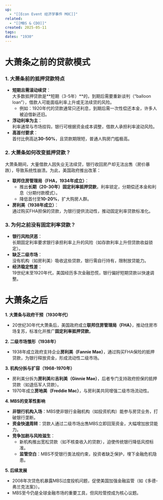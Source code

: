 ```yaml
---
up:
  - "[[Econ Event 经济学事件 MOC]]"
related:
  - "[[MBS & CDO]]"
created: 2025-05-11
tags: 
dates: "1930"
---
```


# 大萧条之前的贷款模式

### **1. 大萧条前的抵押贷款特点**

- **短期且需滚动续贷**：  
    大多数抵押贷款是**短期（3-5年）**的，到期后需要重新谈判（“balloon loan”），借款人可能面临利率上升或无法续贷的风险。
    - 例如：1920年代的贷款通常只还利息，到期后需一次性偿还本金，许多人被迫借新还旧。
- **浮动利率为主**：  
    利率通常与市场挂钩，银行可根据资金成本调整，借款人承担利率波动风险。
- **高首付要求**：  
    首付比例高达**30-50%**，且贷款期限短，普通人购房门槛极高。

### **2. 大萧条如何改变抵押贷款？**

大萧条期间，大量借款人因失业无法续贷，银行收回房产却无法出售（房价暴跌），导致系统性崩溃。为此，美国政府推出改革：

- **联邦住房管理局（FHA，1934年成立）**：
    - 推出**长期（20-30年）固定利率抵押贷款**，利率锁定，分期偿还本金和利息（分期付款模式）。
    - 降低首付至**10-20%**，扩大购房人群。
- **房利美（1938年成立）**：  
    通过购买FHA担保的贷款，为银行提供流动性，推动固定利率贷款标准化。
    
### **3. 为何之前没有固定利率贷款？**

- **银行风险厌恶**：  
    长期固定利率要求银行承担利率上升的风险（如存款利率上升但贷款收益锁定）。
- **缺乏二级市场**：  
    没有机构（如房利美）吸收这些贷款，银行需自行持有，限制放贷能力。
- **经济稳定性差**：  
    19世纪末至1920年代，美国经历多次金融恐慌，银行偏好短期贷款以快速调整。


# 大萧条之后


**1. 大萧条与政府干预（1930年代）**

- 20世纪30年代大萧条后，美国政府成立**联邦住房管理局（FHA）**，推动住房市场复苏，标准化并推广**固定利率抵押贷款**。

**2. 二级市场雏形（1938年）**

- 1938年成立政府支持企业**房利美（Fannie Mae）**，通过购买FHA保险的抵押贷款，为银行释放资金，形成流动性二级市场。

**3. 机构分拆与扩容（1968-1970年）**

- 房利美分拆为**房利美**和**吉利美（Ginnie Mae）**，后者专门支持政府担保的抵押贷款（如退伍军人贷款）。
- 1970年成立**房地美（Freddie Mac）**，与房利美共同增强二级市场流动性。

**4. MBS的变革性影响**

- **非银行机构入场**：MBS使非银行金融机构（如投资机构）能参与房贷业务，打破银行垄断。
- **资金快速周转**：贷款人通过二级市场出售MBS立即回笼资金，大幅增加放贷能力。
- **竞争加剧与风险滋生**：
    - 新机构推出宽松贷款（如不核查收入的贷款），迫使传统银行降低风控标准。
    - **监管空白**：MBS不受银行类法规约束，投资者缺乏保护，埋下金融危机隐患。

**5. 后续发展**

- 2008年次贷危机暴露MBS过度投机问题，促使美国加强金融监管（如《多德-弗兰克法案》）。
- MBS至今仍是全球金融市场的重要工具，但风险管控成为核心议题。